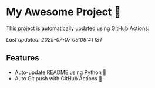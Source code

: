 # My Awesome Project 🚀

This project is automatically updated using GitHub Actions.

_Last updated: 2025-07-07 09:09:41 IST_

## Features
- Auto-update README using Python 🐍
- Auto Git push with GitHub Actions 🤖
